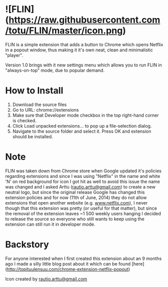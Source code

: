 ![FLIN] (https://raw.githubusercontent.com/totu/FLIN/master/icon.png)
====

FLIN is a simple extension that adds a button to Chrome which opens Netflix in a popout window, thus making it it's own neat, clean and minimalistic "player".

Version 1.0 brings with it new settings menu which allows you to run FLIN in "always-on-top" mode, due to popular demand.

How to Install
=======

1. Download the source files
2. Go to URL: chrome://extensions
3. Make sure that Developer mode checkbox in the top right-hand corner is checked.
4. Click Load unpacked extensions... to pop up a file-selection dialog.
5. Navigate to the source folder and select it. Press OK and extension should be installed.

Note
====

FLIN was taken down from Chrome store when Google updated it's policies regarding extensions and since I was using "Netflix" in the name and white 'N' on red background for icon I got hit as well to avoid this issue the name was changed and I asked Arttu (rautio.arttu@gmail.com) to create a new neutral logo, but since the original release Google has changed this extension policies and for now (11th of June, 2014) they do not allow extensions that open another website (e.g. www.netflix.com), I never though that this extension was pretty (or useful for that matter), but since the removal of the extension leaves ~1 500 weekly users hanging I decided to release the source so everyone who still wants to keep using the extension can still run it in developer mode.

Backstory
=========

For anyone interested when I first created this extension about an 9 months ago I made a silly little blog post about it which can be found [here] (http://topituulensuu.com/chrome-extension-netflix-popout)

Icon created by rautio.arttu@gmail.com
